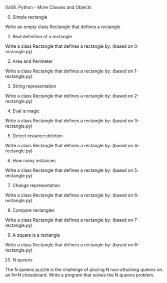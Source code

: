 0x08. Python - More Classes and Objects

0. Simple rectangle

Write an empty class Rectangle that defines a rectangle

1. Real definition of a rectangle

Write a class Rectangle that defines a rectangle by: (based on 0-rectangle.py)

2. Area and Perimeter

Write a class Rectangle that defines a rectangle by: (based on 1-rectangle.py)

3. String representation

Write a class Rectangle that defines a rectangle by: (based on 2-rectangle.py)

4. Eval is magic

Write a class Rectangle that defines a rectangle by: (based on 3-rectangle.py)

5. Detect instance deletion

Write a class Rectangle that defines a rectangle by: (based on 4-rectangle.py)

6. How many instances

Write a class Rectangle that defines a rectangle by: (based on 5-rectangle.py)

7. Change representation

Write a class Rectangle that defines a rectangle by: (based on 6-rectangle.py)

8. Compare rectangles

Write a class Rectangle that defines a rectangle by: (based on 7-rectangle.py)

9. A square is a rectangle

Write a class Rectangle that defines a rectangle by: (based on 8-rectangle.py)

10. N queens

The N queens puzzle is the challenge of placing N non-attacking queens on an N×N chessboard. Write a program that solves the N queens problem.
